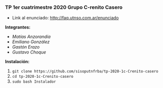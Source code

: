 ### TP 1er cuatrimestre 2020 Grupo C-renito Casero
 - Link al enunciado: http://faq.utnso.com.ar/enunciado

**Integrantes:**
 - _Matías Anzorandía_
 - _Emiliano González_
 - _Gastón Erazo_
 - _Gustavo Choque_

**Instalación:**
1. `git clone https://github.com/sisoputnfrba/tp-2020-1c-Crenito-casero`
1. `cd tp-2020-1c-Crenito-casero`
1. `sudo bash Instalador`